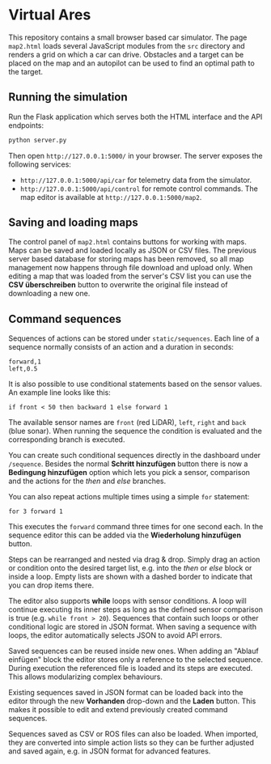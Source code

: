 # Virtual Ares

This repository contains a small browser based car simulator. The page `map2.html` loads several JavaScript modules from the `src` directory and renders a grid on which a car can drive. Obstacles and a target can be placed on the map and an autopilot can be used to find an optimal path to the target.

## Running the simulation

Run the Flask application which serves both the HTML interface and the API
endpoints:

```bash
python server.py
```

Then open `http://127.0.0.1:5000/` in your browser. The server exposes the
following services:
- `http://127.0.0.1:5000/api/car` for telemetry data from the simulator.
- `http://127.0.0.1:5000/api/control` for remote control commands.
The map editor is available at `http://127.0.0.1:5000/map2`.

## Saving and loading maps

The control panel of `map2.html` contains buttons for working with maps. Maps
can be saved and loaded locally as JSON or CSV files. The previous server based
database for storing maps has been removed, so all map management now happens
through file download and upload only. When editing a map that was loaded from
the server's CSV list you can use the **CSV überschreiben** button to overwrite
the original file instead of downloading a new one.

## Command sequences

Sequences of actions can be stored under `static/sequences`. Each line of a
sequence normally consists of an action and a duration in seconds:

```
forward,1
left,0.5
```

It is also possible to use conditional statements based on the sensor values.
An example line looks like this:

```
if front < 50 then backward 1 else forward 1
```

The available sensor names are `front` (red LiDAR), `left`, `right` and `back`
(blue sonar). When running the sequence the condition is evaluated and the
corresponding branch is executed.

You can create such conditional sequences directly in the dashboard under
`/sequence`. Besides the normal **Schritt hinzufügen** button there is now a
**Bedingung hinzufügen** option which lets you pick a sensor, comparison and the
actions for the *then* and *else* branches.

You can also repeat actions multiple times using a simple `for` statement:

```
for 3 forward 1
```

This executes the `forward` command three times for one second each. In the
sequence editor this can be added via the **Wiederholung hinzufügen** button.

Steps can be rearranged and nested via drag & drop. Simply drag an action or
condition onto the desired target list, e.g. into the *then* or *else* block or
inside a loop. Empty lists are shown with a dashed border to indicate that you
can drop items there.

The editor also supports **while** loops with sensor conditions. A loop will
continue executing its inner steps as long as the defined sensor comparison is
true (e.g. `while front > 20`). Sequences that contain such loops or other
conditional logic are stored in JSON format. When saving a sequence with loops,
the editor automatically selects JSON to avoid API errors.

Saved sequences can be reused inside new ones. When adding an "Ablauf einfügen"
block the editor stores only a reference to the selected sequence. During
execution the referenced file is loaded and its steps are executed. This allows
modularizing complex behaviours.

Existing sequences saved in JSON format can be loaded back into the editor
through the new **Vorhanden** drop-down and the **Laden** button. This makes it
possible to edit and extend previously created command sequences.

Sequences saved as CSV or ROS files can also be loaded. When imported, they are
converted into simple action lists so they can be further adjusted and saved
again, e.g. in JSON format for advanced features.
